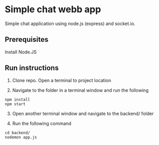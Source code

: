 
# Simple chat webb app
Simple chat application using node.js (express) and socket.io.

## Prerequisites
Install Node.JS
  
## Run instructions

1. Clone repo. Open a terminal to project location

2. Navigate to the folder in a terminal window and run the following 

```
npm install
npm start
```


3. Open another terminal window and navigate to the backend/ folder

4. Run the following command

```
cd backend/
nodemon app.js
```